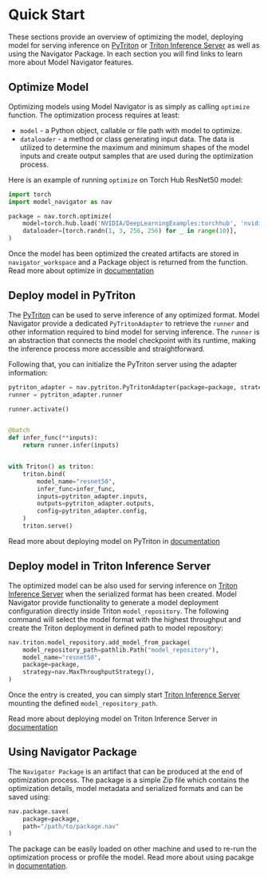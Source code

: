 <!--
Copyright (c) 2021-2023, NVIDIA CORPORATION. All rights reserved.

Licensed under the Apache License, Version 2.0 (the "License");
you may not use this file except in compliance with the License.
You may obtain a copy of the License at

    http://www.apache.org/licenses/LICENSE-2.0

Unless required by applicable law or agreed to in writing, software
distributed under the License is distributed on an "AS IS" BASIS,
WITHOUT WARRANTIES OR CONDITIONS OF ANY KIND, either express or implied.
See the License for the specific language governing permissions and
limitations under the License.
-->

# Quick Start

These sections provide an overview of optimizing the model, deploying model for serving inference
on [PyTriton](https://github.com/triton-inference-server/pytriton)
or [Triton Inference Server](https://github.com/triton-inference-server/server)
as well as using the Navigator Package. In each section you will find links to learn more about Model Navigator
features.

## Optimize Model

Optimizing models using Model Navigator is as simply as calling `optimize` function. The optimization process requires
at least:

- `model` - a Python object, callable or file path with model to optimize.
- `dataloader` - a method or class generating input data. The data is utilized to determine the maximum and minimum
  shapes
  of the model inputs and create output samples that are used during the optimization process.

Here is an example of running `optimize` on Torch Hub ResNet50 model:

```python
import torch
import model_navigator as nav

package = nav.torch.optimize(
    model=torch.hub.load('NVIDIA/DeepLearningExamples:torchhub', 'nvidia_resnet50', pretrained=True).eval(),
    dataloader=[torch.randn(1, 3, 256, 256) for _ in range(10)],
)
```

Once the model has been optimized the created artifacts are stored in `navigator_workspace` and a Package object is
returned from the function. Read more about optimize
in [documentation](optimize/optimize.md)

## Deploy model in PyTriton

The [PyTriton](https://github.com/triton-inference-server/pytriton) can be used to serve inference of any optimized
format. Model Navigator provide a dedicated `PyTritonAdapter` to retrieve the `runner` and other information required
to bind model for serving inference. The `runner` is an abstraction that connects the model checkpoint with its
runtime, making the inference process more accessible and straightforward.

Following that, you can initialize the PyTriton server using the adapter information:

```python
pytriton_adapter = nav.pytriton.PyTritonAdapter(package=package, strategy=nav.MaxThroughputStrategy())
runner = pytriton_adapter.runner

runner.activate()


@batch
def infer_func(**inputs):
    return runner.infer(inputs)


with Triton() as triton:
    triton.bind(
        model_name="resnet50",
        infer_func=infer_func,
        inputs=pytriton_adapter.inputs,
        outputs=pytriton_adapter.outputs,
        config=pytriton_adapter.config,
    )
    triton.serve()
```

Read more about deploying model on PyTriton
in [documentation](pytriton/pytriton_deployment.md)

## Deploy model in Triton Inference Server

The optimized model can be also used for serving inference
on [Triton Inference Server](https://github.com/triton-inference-server/server) when the serialized format has been
created. Model Navigator provide functionality to generate a model deployment configuration directly inside
Triton `model_repository`. The following command will select the
model format with the highest throughput and create the Triton deployment in defined path to model repository:

```python
nav.triton.model_repository.add_model_from_package(
    model_repository_path=pathlib.Path("model_repository"),
    model_name="resnet50",
    package=package,
    strategy=nav.MaxThroughputStrategy(),
)
```

Once the entry is created, you can simply
start [Triton Inference Server](https://github.com/triton-inference-server/server)
mounting the defined `model_repository_path`.

Read more about deploying model on Triton Inference Server
in [documentation](https://triton-inference-server.github.io/model_navigator/latest/triton/triton_deployment/)

## Using Navigator Package

The `Navigator Package` is an artifact that can be produced at the end of optimization process. The package is a simple
Zip file which contains the optimization details, model metadata and serialized formats and can be saved using:

```python
nav.package.save(
    package=package,
    path="/path/to/package.nav"
)
```

The package can be easily loaded on other machine and used to re-run the optimization process or profile the model. Read
more about using pacakge
in [documentation](package/package.md).
